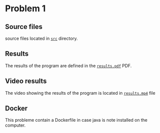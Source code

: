 # Problem 1

## Source files

source files located in [`src`](src/) directory.

## Results

The results of the program are defined in the [`results.pdf`](results.pdf) PDF.

## Video results
The video showing the results of the program is located in [`results.mp4`](results.mp4) file

## Docker

This probleme contain a Dockerfile in case java is note installed on the computer.

